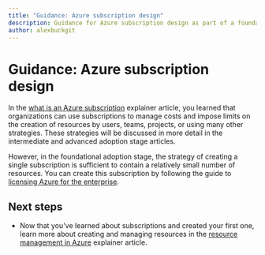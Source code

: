 ```yaml
---
title: "Guidance: Azure subscription design"
description: Guidance for Azure subscription design as part of a foundational cloud adoption strategy
author: alexbuckgit
---
```


# Guidance: Azure subscription design 

In the [what is an Azure subscription](subscription-explainer.md) explainer article, you learned that organizations can use subscriptions to manage costs and impose limits on the creation of resources by users, teams, projects, or using many other strategies. These strategies will be discussed in more detail in the intermediate and advanced adoption stage articles.

However, in the foundational adoption stage, the strategy of creating a single subscription is sufficient to contain a relatively small number of resources. You can create this subscription by following the guide to [licensing Azure for the enterprise][azure-enterprise-licensing].

## Next steps

* Now that you've learned about subscriptions and created your first one, learn more about creating and managing resources in the [resource management in Azure](resource-manager-explainer.md) explainer article.

[azure-enterprise-licensing]: https://azure.microsoft.com/pricing/enterprise-agreement
